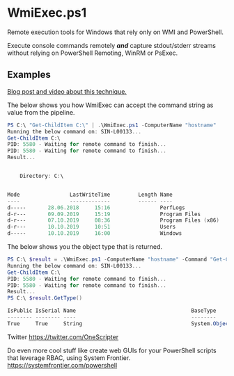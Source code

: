 # WmiExec.ps1
Remote execution tools for Windows that rely only on WMI and PowerShell.

Execute console commands remotely ***and*** capture stdout/stderr streams without relying on PowerShell Remoting, WinRM or PsExec.

## Examples


[Blog post and video about this technique.](https://systemfrontier.com/blog/running-remote-commands-and-actually-getting-the-output-using-only-wmi/)

The below shows you how WmiExec can accept the command string as value from the pipeline.

```powershell
PS C:\ "Get-ChildItem C:\" | .\WmiExec.ps1 -ComputerName "hostname"
Running the below command on: SIN-L00133...
Get-ChildItem C:\
PID: 5580 - Waiting for remote command to finish...
PID: 5580 - Waiting for remote command to finish...
Result...


    Directory: C:\


Mode                LastWriteTime         Length Name
----                -------------         ------ ----
d-----       28.06.2018     15:16                PerfLogs
d-r---       09.09.2019     15:19                Program Files
d-r---       07.10.2019     08:36                Program Files (x86)
d-r---       10.10.2019     10:51                Users
d-----       10.10.2019     16:00                Windows
```

The below shows you the object type that is returned.

```powershell
PS C:\ $result = .\WmiExec.ps1 -ComputerName "hostname" -Command "Get-ChildItem C:\"
Running the below command on: SIN-L00133...
Get-ChildItem C:\
PID: 5580 - Waiting for remote command to finish...
PID: 5580 - Waiting for remote command to finish...
Result...
PS C:\ $result.GetType()

IsPublic IsSerial Name                                     BaseType
-------- -------- ----                                     --------
True     True     String                                   System.Object
```

Twitter
https://twitter.com/OneScripter

Do even more cool stuff like create web GUIs for your PowerShell scripts that leverage RBAC, using System Frontier.
https://systemfrontier.com/powershell
